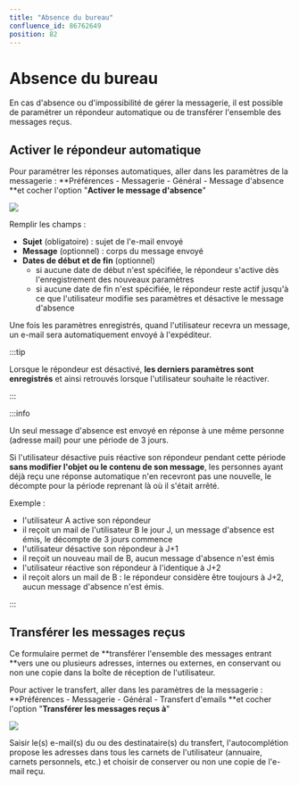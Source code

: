 ```yaml
---
title: "Absence du bureau"
confluence_id: 86762649
position: 82
---
```

# Absence du bureau


En cas d'absence ou d'impossibilité de gérer la messagerie, il est possible de paramétrer un répondeur automatique ou de transférer l'ensemble des messages reçus.

## Activer le répondeur automatique

Pour paramétrer les réponses automatiques, aller dans les paramètres de la messagerie : **Préférences - Messagerie - Général - Message d'absence **et cocher l'option "**Activer le message d'absence**"

![](../../../attachments/86762649/86764596.png)


Remplir les champs :

- **Sujet** (obligatoire) : sujet de l'e-mail envoyé
- **Message** (optionnel) : corps du message envoyé
- **Dates de début et de fin** (optionnel)
    - si aucune date de début n'est spécifiée, le répondeur s'active dès l'enregistrement des nouveaux paramètres
    - si aucune date de fin n'est spécifiée, le répondeur reste actif jusqu'à ce que l'utilisateur modifie ses paramètres et désactive le message d'absence


Une fois les paramètres enregistrés, quand l'utilisateur recevra un message, un e-mail sera automatiquement envoyé à l'expéditeur.


:::tip

Lorsque le répondeur est désactivé, **les derniers paramètres sont enregistrés** et ainsi retrouvés lorsque l'utilisateur souhaite le réactiver.

:::


:::info

Un seul message d'absence est envoyé en réponse à une même personne (adresse mail) pour une période de 3 jours.

Si l'utilisateur désactive puis réactive son répondeur pendant cette période **sans modifier l'objet ou le contenu de son message**, les personnes ayant déjà reçu une réponse automatique n'en recevront pas une nouvelle, le décompte pour la période reprenant là où il s'était arrêté.

Exemple :

- l'utilisateur A active son répondeur
- il reçoit un mail de l'utilisateur B le jour J, un message d'absence est émis, le décompte de 3 jours commence
- l'utilisateur désactive son répondeur à J+1
- il reçoit un nouveau mail de B, aucun message d'absence n'est émis
- l'utilisateur réactive son répondeur à l'identique à J+2
- il reçoit alors un mail de B : le répondeur considère être toujours à J+2, aucun message d'absence n'est émis.


:::


## Transférer les messages reçus

Ce formulaire permet de **transférer l'ensemble des messages entrant **vers une ou plusieurs adresses, internes ou externes, en conservant ou non une copie dans la boîte de réception de l'utilisateur.

Pour activer le transfert, aller dans les paramètres de la messagerie : **Préférences - Messagerie - Général - Transfert d'emails **et cocher l'option "**Transférer les messages reçus à**"

![](../../../attachments/86762649/86764595.png)


Saisir le(s) e-mail(s) du ou des destinataire(s) du transfert, l'autocomplétion propose les adresses dans tous les carnets de l'utilisateur (annuaire, carnets personnels, etc.) et choisir de conserver ou non une copie de l'e-mail reçu.


